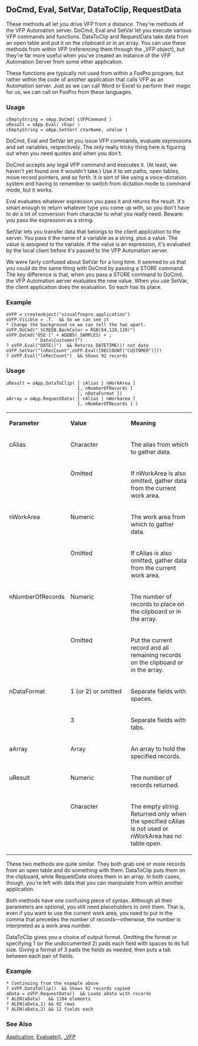 ## DoCmd, Eval, SetVar, DataToClip, RequestData

These methods all let you drive VFP from a distance. They're methods of the VFP Automation server. DoCmd, Eval and SetVar let you execute various VFP commands and functions. DataToClip and RequestData take data from an open table and put it on the clipboard or in an array. You can use these methods from within VFP (referencing them through the _VFP object), but they're far more useful when you've created an instance of the VFP Automation Server from some other application. 

These functions are typically not used from within a FoxPro program, but rather within the code of another application that calls VFP as an Automation server. Just as we can call Word or Excel to perform their magic for us, we can call on FoxPro from these languages.

### Usage

```foxpro
cEmptyString = oApp.DoCmd( cVFPCommand )
uResult = oApp.Eval( cExpr )
cEmptyString = oApp.SetVar( cVarName, uValue )
```

DoCmd, Eval and SetVar let you issue VFP commands, evaluate expressions and set variables, respectively. The only really tricky thing here is figuring out when you need quotes and when you don't. 

DoCmd accepts any legal VFP command and executes it. (At least, we haven't yet found one it wouldn't take.) Use it to set paths, open tables, move record pointers, and so forth. It *is* sort of like using a voice-dictation system and having to remember to switch from dictation mode to command mode, but it works.

Eval evaluates whatever expression you pass it and returns the result. It's smart enough to return whatever type you come up with, so you don't have to do a lot of conversion from character to what you really need. Beware: you pass the expression as a string.

SetVar lets you transfer data that belongs to the client application to the server. You pass it the name of a variable as a string, plus a value. The value is assigned to the variable. If the value is an expression, it's evaluated by the local client before it's passed to the VFP Automation server.

We were fairly confused about SetVar for a long time. It seemed to us that you could do the same thing with DoCmd by passing a STORE command. The key difference is that, when you pass a STORE command to DoCmd, the VFP Automation aerver evaluates the new value. When you use SetVar, the client application does the evaluation. So each has its place.

### Example

```foxpro
oVFP = createobject("visualfoxpro.application")
oVFP.Visible = .T.  && So we can see it
* Change the background so we can tell the two apart.
oVFP.DoCmd("_SCREEN.BackColor = RGB(64,128,128)")
oVFP.DoCmd("USE [" + ADDBS(_SAMPLES) + ;
           " Data\Customer]")
? oVFP.Eval("DATE()")  && Returns DATETIME()! not date
oVFP.SetVar("lnRecCount",oVFP.Eval([RECCOUNT("CUSTOMER")]))
? oVFP.Eval("lnRecCount")  && Shows 92 records
```
### Usage

```foxpro
uResult = oApp.DataToClip( [ cAlias | nWorkArea ]
                           [, nNumberOfRecords ]
                           [, nDataFormat ])
aArray = oApp.RequestData( [ cAlias | nWorkarea ]
                           [, nNumberOfRecords ] )
```
<table>
<tr>
  <td width="32%" valign="top">
  <p><b>Parameter</b></p>
  </td>
  <td width=23% valign=top>
  <p><b>Value</b></p>
  </td>
  <td width=45% valign=top>
  <p><b>Meaning</b></p>
  </td>
 </tr>
<tr>
  <td width=32% rowspan=2 valign=top>
  <p>cAlias</p>
  &nbsp;</td>
  <td width=23% valign=top>
  <p>Character</p>
  </td>
  <td width=45% valign=top>
  <p>The alias from which to gather data.</p>
  </td>
 </tr>
<tr>
  <td width=33% valign=top>
  <p>Omitted</p>
  </td>
  <td width=67% valign=top>
  <p>If nWorkArea is also omitted, gather data from the current work area.</p>
  </td>
 </tr>
<tr>
  <td width=32% rowspan=2 valign=top>
  <p>nWorkArea</p>
  </td>
  <td width=23% valign=top>
  <p>Numeric</p>
  </td>
  <td width=45% valign=top>
  <p>The work area from which to gather data.</p>
  </td>
 </tr>
<tr>
  <td width=33% valign=top>
  <p>Omitted</p>
  </td>
  <td width=67% valign=top>
  <p>If cAlias is also omitted, gather data from the current work area.</p>
  </td>
 </tr>
<tr>
  <td width=32% rowspan=2 valign=top>
  <p>nNumberOfRecords</p>
  </td>
  <td width=23% valign=top>
  <p>Numeric</p>
  </td>
  <td width=45% valign=top>
  <p>The number of records to place on the clipboard or in the array.</p>
  </td>
 </tr>
<tr>
  <td width=33% valign=top>
  <p>Omitted</p>
  </td>
  <td width=67% valign=top>
  <p>Put the current record and all remaining records on the clipboard or in the array.</p>
  </td>
 </tr>
<tr>
  <td width=32% rowspan=2 valign=top>
  <p>nDataFormat</p>
  </td>
  <td width=23% valign=top>
  <p>1 (or 2) or omitted</p>
  </td>
  <td width=45% valign=top>
  <p>Separate fields with spaces.</p>
  </td>
 </tr>
<tr>
  <td width=33% valign=top>
  <p>3</p>
  </td>
  <td width=67% valign=top>
  <p>Separate fields with tabs.</p>
  </td>
 </tr>
<tr>
  <td width="32%" valign="top">
  <p>aArray</p>
  </td>
  <td width=23% valign=top>
  <p>Array</p>
  </td>
  <td width=45% valign=top>
  <p>An array to hold the specified records.</p>
  </td>
 </tr>
<tr>
  <td width=32% rowspan=2 valign=top>
  <p>uResult</p>
  </td>
  <td width=23% valign=top>
  <p>Numeric</p>
  </td>
  <td width=45% valign=top>
  <p>The number of records returned.</p>
  </td>
 </tr>
<tr>
  <td width=33% valign=top>
  <p>Character</p>
  </td>
  <td width=67% valign=top>
  <p>The empty string. Returned only when the specified cAlias is not used or nWorkArea has no table open.</p>
  </td>
 </tr>
</table>

These two methods are quite similar. They both grab one or more records from an open table and do something with them. DataToClip puts them on the clipboard, while RequestData stores them in an array. In both cases, though, you're left with data that you can manipulate from within another application.

Both methods have one confusing piece of syntax. Although all their parameters are optional, you still need placeholders to omit them. That is, even if you want to use the current work area, you need to put in the comma that precedes the number of records&mdash;otherwise, the number is interpreted as a work area number.

DataToClip gives you a choice of output format. Omitting the format or specifying 1 (or the undocumented 2) pads each field with spaces to its full size. Giving a format of 3 pads the fields as needed, then puts a tab between each pair of fields.

### Example

```foxpro
* Continuing from the example above
? oVFP.DataToClip()  && Shows 92 records copied
aData = oVFP.RequestData()  && Loads aData with records
? ALEN(aData)   && 1104 elements
? ALEN(aData,1) && 92 rows
? ALEN(aData,2) && 12 fields each
```
### See Also

[Application](s4g683.md), [Evaluate()](s4g010.md), [_VFP](s4g683.md)